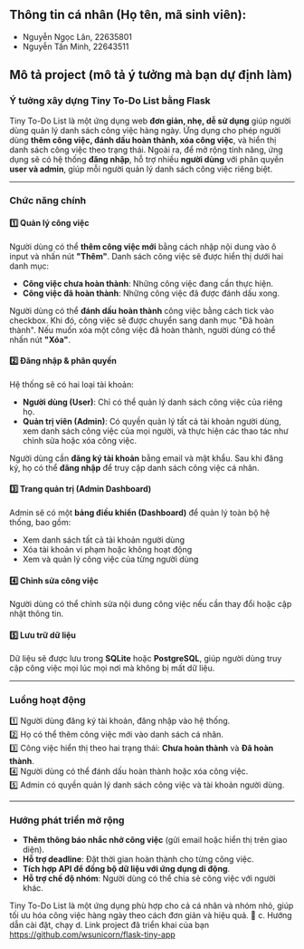 ## Thông tin cá nhân (Họ tên, mã sinh viên):
- Nguyễn Ngọc Lân, 22635801
- Nguyễn Tấn Minh, 22643511
## Mô tả project (mô tả ý tưởng mà bạn dự định làm)
### Ý tưởng xây dựng **Tiny To-Do List** bằng Flask  

Tiny To-Do List là một ứng dụng web **đơn giản, nhẹ, dễ sử dụng** giúp người dùng quản lý danh sách công việc hàng ngày. Ứng dụng cho phép người dùng **thêm công việc, đánh dấu hoàn thành, xóa công việc**, và hiển thị danh sách công việc theo trạng thái. Ngoài ra, để mở rộng tính năng, ứng dụng sẽ có hệ thống **đăng nhập**, hỗ trợ nhiều **người dùng** với phân quyền **user và admin**, giúp mỗi người quản lý danh sách công việc riêng biệt.  

---

### **Chức năng chính**  

#### 1️⃣ **Quản lý công việc**  
Người dùng có thể **thêm công việc mới** bằng cách nhập nội dung vào ô input và nhấn nút **"Thêm"**. Danh sách công việc sẽ được hiển thị dưới hai danh mục:  
- **Công việc chưa hoàn thành**: Những công việc đang cần thực hiện.  
- **Công việc đã hoàn thành**: Những công việc đã được đánh dấu xong.  

Người dùng có thể **đánh dấu hoàn thành** công việc bằng cách tick vào checkbox. Khi đó, công việc sẽ được chuyển sang danh mục "Đã hoàn thành". Nếu muốn xóa một công việc đã hoàn thành, người dùng có thể nhấn nút **"Xóa"**.  

#### 2️⃣ **Đăng nhập & phân quyền**  
Hệ thống sẽ có hai loại tài khoản:  
- **Người dùng (User)**: Chỉ có thể quản lý danh sách công việc của riêng họ.  
- **Quản trị viên (Admin)**: Có quyền quản lý tất cả tài khoản người dùng, xem danh sách công việc của mọi người, và thực hiện các thao tác như chỉnh sửa hoặc xóa công việc.  

Người dùng cần **đăng ký tài khoản** bằng email và mật khẩu. Sau khi đăng ký, họ có thể **đăng nhập** để truy cập danh sách công việc cá nhân.  

#### 3️⃣ **Trang quản trị (Admin Dashboard)**  
Admin sẽ có một **bảng điều khiển (Dashboard)** để quản lý toàn bộ hệ thống, bao gồm:  
- Xem danh sách tất cả tài khoản người dùng  
- Xóa tài khoản vi phạm hoặc không hoạt động  
- Xem và quản lý công việc của từng người dùng  

#### 4️⃣ **Chỉnh sửa công việc**  
Người dùng có thể chỉnh sửa nội dung công việc nếu cần thay đổi hoặc cập nhật thông tin.  

#### 5️⃣ **Lưu trữ dữ liệu**  
Dữ liệu sẽ được lưu trong **SQLite** hoặc **PostgreSQL**, giúp người dùng truy cập công việc mọi lúc mọi nơi mà không bị mất dữ liệu.  

---

### **Luồng hoạt động**  
1️⃣ Người dùng đăng ký tài khoản, đăng nhập vào hệ thống.  
2️⃣ Họ có thể thêm công việc mới vào danh sách cá nhân.  
3️⃣ Công việc hiển thị theo hai trạng thái: **Chưa hoàn thành** và **Đã hoàn thành**.  
4️⃣ Người dùng có thể đánh dấu hoàn thành hoặc xóa công việc.  
5️⃣ Admin có quyền quản lý danh sách công việc và tài khoản người dùng.  

---

### **Hướng phát triển mở rộng**  
- **Thêm thông báo nhắc nhở công việc** (gửi email hoặc hiển thị trên giao diện).  
- **Hỗ trợ deadline**: Đặt thời gian hoàn thành cho từng công việc.  
- **Tích hợp API để đồng bộ dữ liệu với ứng dụng di động**.  
- **Hỗ trợ chế độ nhóm**: Người dùng có thể chia sẻ công việc với người khác.  

Tiny To-Do List là một ứng dụng phù hợp cho cả cá nhân và nhóm nhỏ, giúp tối ưu hóa công việc hàng ngày theo cách đơn giản và hiệu quả. 🚀
c.	Hướng dẫn cài đặt, chạy
d.	Link project đã triển khai của bạn
https://github.com/wsunicorn/flask-tiny-app